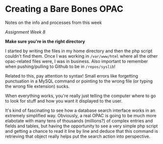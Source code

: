 # Creating a Bare Bones OPAC

Notes on the info and processes from this week

_Assignment Week 8_

**Make sure you're in the right directory**

I started by writing the files in my home directory and then the php script couldn't find them. Once I was working in `/var/www/html` where all the other opac-related files were, I was in business.
Also important to remember when pushing/pulling to Github to be in `/repos/syslib`!

Related to this, pay attention to syntax! Small errors like forgetting punctuation in a MySQL command or pointing to the wrong file (or typing the wrong file extension) sucks.

When everything works, you're really just telling the computer where to go to look for stuff and how you want it displayed to the user.

It's kind of fascinating to see how a database search interface works in an
extremely simplified way.
Obviously, a real OPAC is going to be
much more elabotate with many tens of thousands
(millions?) of complex entries and fields and tables,
but having the opportunity to see a very simple php script
and getting a chance to read it line by line
and deduce that this command is retrieving that object
really helps put the search action into perspective.
